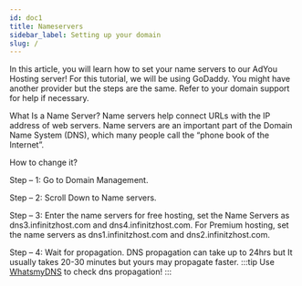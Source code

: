 ```yaml
---
id: doc1
title: Nameservers
sidebar_label: Setting up your domain
slug: /
---
```

In this article, you will learn how to set your name servers to our AdYou Hosting server! For this tutorial, we will be using GoDaddy. You might have another provider but the steps are the same. Refer to your domain support for help if necessary.

What Is a Name Server? Name servers help connect URLs with the IP address of web servers. Name servers are an important part of the Domain Name System (DNS), which many people call the “phone book of the Internet”.

How to change it?

Step – 1:  Go to Domain Management.

Step – 2:   Scroll Down to Name servers.

Step – 3:   Enter the name servers for free hosting, set the Name Servers as dns3.infinitzhost.com and dns4.infinitzhost.com. For Premium hosting, set the name servers as dns1.infinitzhost.com and dns2.infinitzhost.com.

Step – 4:   Wait for propagation. DNS propagation can take up to 24hrs but It usually takes 20-30 minutes but yours may propagate faster.
:::tip
Use [WhatsmyDNS](https://whatsmydns.net) to check dns propagation!
:::
